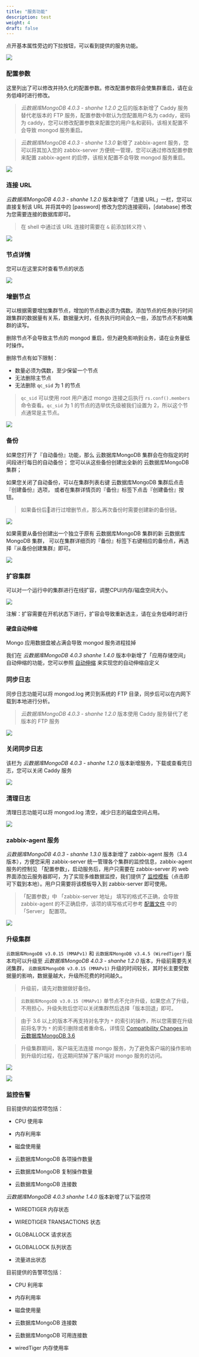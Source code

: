 ```yaml
---
title: "服务功能"
description: test
weight: 4
draft: false
---
```


点开基本属性旁边的下拉按钮，可以看到提供的服务功能。

![](../../_images/feature.png)

### 配置参数

这里列出了可以修改并持久化的配置参数。修改配置参数将会使集群重启，请在业务低峰时进行修改。

> _云数据库MongoDB 4.0.3 - shanhe 1.2.0_ 之后的版本新增了 Caddy 服务替代老版本的 FTP 服务，配置参数中默认为您配置用户名为 caddy，密码为 caddy，您可以修改配置参数来配置您的用户名和密码，该相关配置不会导致 mongod 服务重启。

> _云数据库MongoDB 4.0.3 - shanhe 1.3.0_ 新增了 zabbix-agent 服务，您可以将其加入您的 zabbix-server 方便统一管理，您可以通过修改配置参数来配置 zabbix-agent 的启停，该相关配置不会导致 mongod 服务重启。

![](../../_images/env.png)


### 连接 URL

_云数据库MongoDB 4.0.3 - shanhe 1.2.0_ 版本新增了「连接 URL」一栏，您可以直接复制该 URL 并将其中的 [password] 修改为您的连接密码，[database] 修改为您需要连接的数据库即可。

> 在 shell 中通过该 URL 连接时需要在 `&` 前添加转义符 `\`

![](../../_images/connection_url.png)

### 节点详情

您可以在这里实时查看节点的状态

![](../../_images/nodes_role.png)

### 增删节点

可以根据需要增加集群节点，增加的节点数必须为偶数。添加节点的任务执行时间跟集群的数据量有关系，数据量大时，任务执行时间会久一些，添加节点不影响集群的读写。

删除节点不会导致主节点的 mongod 重启，但为避免影响到业务，请在业务量低时操作。

删除节点有如下限制：

- 数量必须为偶数，至少保留一个节点
- 无法删除主节点
- 无法删除 `qc_sid` 为 1 的节点

> `qc_sid` 可以使用 root 用户通过 mongo 连接之后执行 `rs.conf().members` 命令查看。`qc_sid` 为 1 的节点的选举优先级被我们设置为 2，所以这个节点通常是主节点。

![](../../_images/add_nodes.png)

### 备份

如果您打开了『自动备份』功能，那么 云数据库MongoDB 集群会在你指定的时间段进行每日的自动备份； 您可以从这些备份创建出全新的 云数据库MongoDB 集群；

如果您关闭了自动备份，可以在集群列表右键 云数据库MongoDB 集群后点击『创建备份』选项， 或者在集群详情页的『备份』标签下点击『创建备份』按钮。

> 如果备份后进行过增删节点，那么再次备份时需要创建新的备份链。

![](../../_images/create_snapshot.png)

如果需要从备份创建出一个独立于原有 云数据库MongoDB 集群的新 云数据库MongoDB 集群， 可以在集群详细页的『备份』标签下右键相应的备份点，再选择『从备份创建集群』即可。

![](../../_images/create_cluster_from_snapshot.png)

### 扩容集群

可以对一个运行中的集群进行在线扩容，调整CPU/内存/磁盘空间大小。

![](../../_images/scale1.png)

注解：扩容需要在开机状态下进行，扩容会导致重新选主，请在业务低峰时进行

#### 硬盘自动伸缩

Mongo 应用数据盘被占满会导致 mongod 服务进程挂掉

我们在 _云数据库MongoDB 4.0.3 shanhe 1.4.0_ 版本中新增了「应用存储空间」自动伸缩的功能，您可以参照 [自动伸缩](https://docsv3.shanhe.com/operation/autoscaling/) 来实现您的自动伸缩自定义

### 同步日志

同步日志功能可以将 mongod.log 拷贝到系统的 FTP 目录，同步后可以在内网下载到本地进行分析。

> _云数据库MongoDB 4.0.3 - shanhe 1.2.0_ 版本使用 Caddy 服务替代了老版本的 FTP 服务

![](../../_images/copy_log.png)

### 关闭同步日志

该栏为 _云数据库MongoDB 4.0.3 - shanhe 1.2.0_ 版本新增服务，下载或查看完日志，您可以关闭 Caddy 服务

![](../../_images/stop_copy_log.png)

### 清理日志

清理日志功能可以将 mongod.log 清空，减少日志的磁盘空间占用。

![](../../_images/clean_log.png)

### zabbix-agent 服务

_云数据库MongoDB 4.0.3 - shanhe 1.3.0_ 版本新增了 zabbix-agent 服务（3.4 版本），方便您采用 zabbix-server 统一管理各个集群的监控信息，zabbix-agent 服务的控制见 「配置参数」，启动服务后，用户只需要在 zabbix-server 的 web 界面添加云服务器即可，为了实现多维数据监控，我们提供了 [监控模板](https://jn1.is.shanhe.com/shanhe/docs/static/xml/zbx_mongodb_templates.xml)（点击即可下载到本地）。用户只需要将该模板导入到 zabbix-server 即可使用。

> 「配置参数」中 「zabbix-server 地址」 填写的格式不正确，会导致 zabbix-agent 的不正确启停，该项的填写格式可参考 [配置文件](https://www.zabbix.com/documentation/3.4/manual/appendix/config/zabbix_agentd) 中的 「Server」 配置项。

![](../../_images/zabbix_agent.png)



### 升级集群

`云数据库MongoDB v3.0.15 (MMAPv1)` 和 `云数据库MongoDB v3.4.5 (WiredTiger)` 版本均可以升级至 _云数据库MongoDB 4.0.3 - shanhe 1.2.0_ 版本，升级前需要先关闭集群， `云数据库MongoDB v3.0.15 (MMAPv1)` 升级的时间较长，其时长主要受数据量的影响，数据量越大，升级所花费的时间越久。

> 升级前，请先对数据做好备份。

> `云数据库MongoDB v3.0.15 (MMAPv1)` 单节点不允许升级，如果您点了升级，不用担心，升级失败后您可以关闭集群然后选择「版本回退」即可。

> 由于 3.6 以上的版本不再支持对名字为 `*` 的索引的操作，所以您需要在升级前将名字为 `*` 的索引删除或者重命名，详情见 [Compatibility Changes in 云数据库MongoDB 3.6](https://docs.mongodb.com/manual/release-notes/3.6-compatibility/#general-compatibility-changes) 

> 升级集群期间，客户端无法连接 mongo 服务，为了避免客户端的操作影响到升级的过程，在这期间禁掉了客户端对 mongo 服务的访问。 

![](../../_images/upgrade_1.png)

![](../../_images/upgrade.png)



### 监控告警

目前提供的监控项包括：

- CPU 使用率

- 内存利用率

- 磁盘使用量

- 云数据库MongoDB 各项操作数量

- 云数据库MongoDB 复制操作数量

- 云数据库MongoDB 连接数

_云数据库MongoDB 4.0.3 shanhe 1.4.0_ 版本新增了以下监控项

- WIREDTIGER 内存状态

- WIREDTIGER TRANSACTIONS 状态

- GLOBALLOCK 请求状态

- GLOBALLOCK 队列状态

- 流量进出状态 

目前提供的告警项包括：

- CPU 利用率

- 内存利用率

- 磁盘使用量

- 云数据库MongoDB 连接数

- 云数据库MongoDB 可用连接数

- wiredTiger 内存使用率
